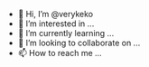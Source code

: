 - 👋 Hi, I’m @verykeko
- 👀 I’m interested in ...
- 🌱 I’m currently learning ...
- 💞️ I’m looking to collaborate on ...
- 📫 How to reach me ...

<!---
verykeko/verykeko is a ✨ special ✨ repository because its `README.md` (this file) appears on your GitHub profile.
You can click the Preview link to take a look at your changes.
--->
